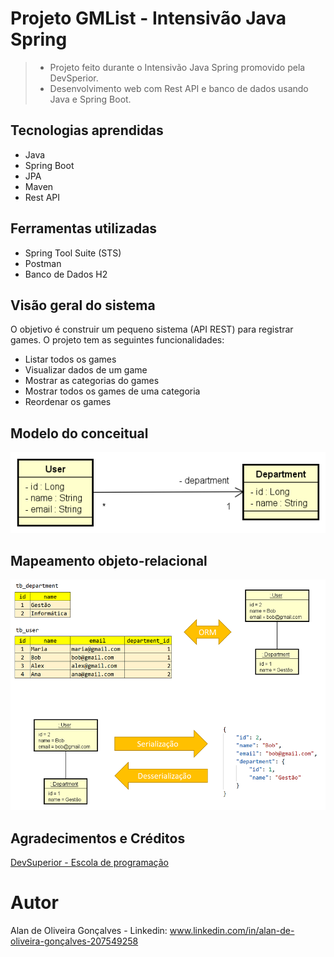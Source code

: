 # Projeto GMList - Intensivão Java Spring
> - Projeto feito durante o Intensivão Java Spring promovido pela DevSperior.
> - Desenvolvimento web com Rest API e banco de dados usando Java e Spring Boot.

## Tecnologias aprendidas
- Java
- Spring Boot
- JPA
- Maven
- Rest API

## Ferramentas utilizadas
- Spring Tool Suite (STS)
- Postman
- Banco de Dados H2 

## Visão geral do sistema
O objetivo é construir um pequeno sistema (API REST) para registrar games. O projeto tem as seguintes funcionalidades:

- Listar todos os games
- Visualizar dados de um game
- Mostrar as categorias do games
- Mostrar todos os games de uma categoria
- Reordenar os games 

## Modelo do conceitual
![Image](https://github.com/Alan-oliveir/userdept/blob/main/images/dominio.png)

## Mapeamento objeto-relacional
![Image](https://github.com/Alan-oliveir/userdept/blob/main/images/objetos.png)



## Agradecimentos e Créditos
[DevSuperior - Escola de programação](https://devsuperior.com.br)

# Autor
Alan de Oliveira Gonçalves - Linkedin: www.linkedin.com/in/alan-de-oliveira-gonçalves-207549258
 
